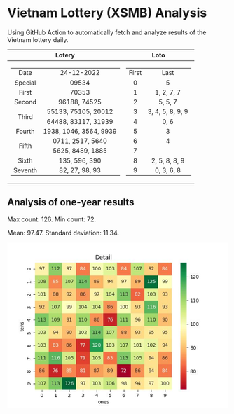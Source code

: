 # Vietnam Lottery (XSMB) Analysis

Using GitHub Action to automatically fetch and analyze results of the Vietnam lottery daily.

| Lotery      | Loto |
| :-----------: | :-----------: |
| <table><tr><td>Date</td><td>24-12-2022</td></tr><tr><td>Special</td><td>09534</td></tr><tr><td>First</td><td>70353</td></tr><tr><td>Second</td><td>96188, 74525</td></tr><tr><td rowspan="2">Third</td><td>55133, 75105, 20012</td></tr><tr><td>64488, 83117, 31939</td></tr><tr><td>Fourth</td><td>1938, 1046, 3564, 9939</td></tr><tr><td rowspan="2">Fifth</td><td>0711, 2517, 5640</td></tr><tr><td>5625, 8489, 1885</td></tr><tr><td>Sixth</td><td>135, 596, 390</td></tr><tr><td>Seventh</td><td>82, 27, 98, 93</td></tr></table> | <table><tr><td>First</td><td>Last</td></tr><tr><td>0</td><td>5</td></tr><tr><td>1</td><td>1, 2, 7, 7</td></tr><tr><td>2</td><td>5, 5, 7</td></tr><tr><td>3</td><td>3, 4, 5, 8, 9, 9</td></tr><tr><td>4</td><td>0, 6</td></tr><tr><td>5</td><td>3</td></tr><tr><td>6</td><td>4</td></tr><tr><td>7</td><td></td></tr><tr><td>8</td><td>2, 5, 8, 8, 9</td></tr><tr><td>9</td><td>0, 3, 6, 8</td></tr></table> |

<h2>Analysis of one-year results</h2>

Max count: 126. Min count: 72.

Mean: 97.47. Standard deviation: 11.34.

![Heatmap](images/heatmap.jpg)